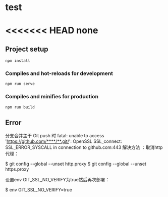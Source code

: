 # test
<<<<<<< HEAD
none
=======

## Project setup
```
npm install
```

### Compiles and hot-reloads for development
```
npm run serve
```

### Compiles and minifies for production
```
npm run build
```

## Error
分支合并主干
Git push 时 fatal: unable to access 'https://github.com/****/**.git/': OpenSSL SSL_connect: SSL_ERROR_SYSCALL in connection to github.com:443 
解决方法 ：取消http代理：

$ git config --global --unset http.proxy
$ git config --global --unset https.proxy

设置env GIT_SSL_NO_VERIFY为true然后再次部署：

$ env GIT_SSL_NO_VERIFY=true 

